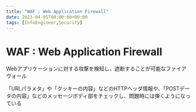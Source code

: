 ```yaml
---
title: "WAF : Web Application Firewall"
date: 2023-04-05T00:00:00+09:00
tags: [InfoEngineer,Security]
---
```

# WAF : Web Application Firewall

Webアプリケーションに対する攻撃を検知し、遮断することが可能なファイアウォール

「URLパラメタ」や「クッキーの内容」などのHTTPヘッダ情報や、「POSTデータの内容」などのメッセージボディ部をチェックし、問題時には弾くようになっている